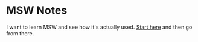 
# MSW Notes

I want to learn MSW and see how it's actually used. [Start here](https://mswjs.io/docs/getting-started)
and then go from there.
